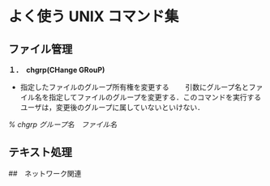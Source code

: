 # よく使う UNIX コマンド集

## ファイル管理
**１．　chgrp(CHange GRouP)**
   - 指定したファイルのグループ所有権を変更する 
　　引数にグループ名とファイル名を指定してファイルのグループを変更する．このコマンドを実行するユーザは，変更後のグループに属していないといけない．

*% chgrp グループ名　ファイル名*


## テキスト処理



##　ネットワーク関連
